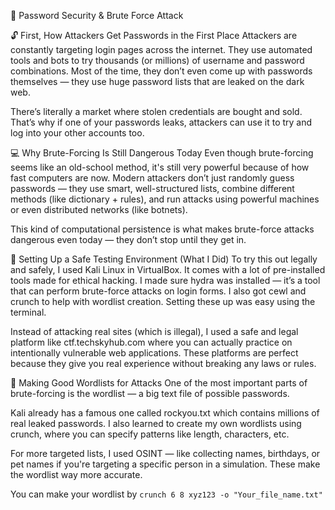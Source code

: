 🔐 Password Security & Brute Force Attack 

🔓 First, How Attackers Get Passwords in the First Place
Attackers are constantly targeting login pages across the internet. They use automated tools and bots to try thousands (or millions) of username and password combinations. Most of the time, they don’t even come up with passwords themselves — they use huge password lists that are leaked on the dark web.

There’s literally a market where stolen credentials are bought and sold. That’s why if one of your passwords leaks, attackers can use it to try and log into your other accounts too.


💻 Why Brute-Forcing Is Still Dangerous Today
Even though brute-forcing seems like an old-school method, it's still very powerful because of how fast computers are now. Modern attackers don’t just randomly guess passwords — they use smart, well-structured lists, combine different methods (like dictionary + rules), and run attacks using powerful machines or even distributed networks (like botnets).

This kind of computational persistence is what makes brute-force attacks dangerous even today — they don’t stop until they get in.

🧪 Setting Up a Safe Testing Environment (What I Did)
To try this out legally and safely, I used Kali Linux in VirtualBox. It comes with a lot of pre-installed tools made for ethical hacking.
I made sure hydra was installed — it’s a tool that can perform brute-force attacks on login forms. I also got cewl and crunch to help with wordlist creation. Setting these up was easy using the terminal.

Instead of attacking real sites (which is illegal), I used a safe and legal platform like ctf.techskyhub.com where you can actually practice on intentionally vulnerable web applications. These platforms are perfect because they give you real experience without breaking any laws or rules.

🧾 Making Good Wordlists for Attacks
One of the most important parts of brute-forcing is the wordlist — a big text file of possible passwords.

Kali already has a famous one called rockyou.txt which contains millions of real leaked passwords. I also learned to create my own wordlists using crunch, where you can specify patterns like length, characters, etc.

For more targeted lists, I used OSINT — like collecting names, birthdays, or pet names if you're targeting a specific person in a simulation. These make the wordlist way more accurate.

You can make your wordlist by 
```crunch 6 8 xyz123 -o "Your_file_name.txt"```
